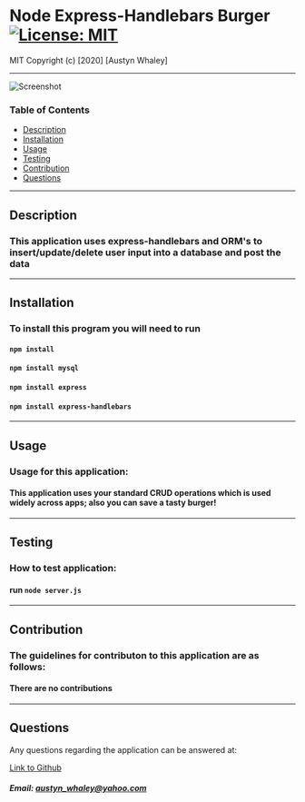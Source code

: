 # Node Express-Handlebars Burger  [![License: MIT](https://img.shields.io/badge/License-MIT-brightgreen.svg)](https://opensource.org/licenses/MIT)
    
    
MIT
Copyright (c) [2020] [Austyn Whaley]

---


![Screenshot](./public\assets/img/ZBSS.png)

### Table of Contents

- [Description](#description)
- [Installation](#installation)
- [Usage](#usage)
- [Testing](#Testing)
- [Contribution](#Contribution)
- [Questions](#Questions)
    

---


## Description

### This application uses express-handlebars and ORM's to insert/update/delete user input into a database and post the data

---

## Installation

### To install this program you will need to run

#### `npm install` 
#### `npm install mysql` 
#### `npm install express` 
#### `npm install express-handlebars`

---

## Usage

### Usage for this application:

#### This application uses your standard CRUD operations which is used widely across apps; also you can save a tasty burger!

---

## Testing

### How to test application:

#### run `node server.js`

---

## Contribution

### The guidelines for contributon to this application are as follows:

#### There are no contributions

---

## Questions

Any questions regarding the application can be answered at:

[Link to Github](https://github.com/austynwhaley/)
##### Email: austyn_whaley@yahoo.com
    
